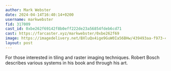 ```yaml
---
author: Mark Webster
date: 2024-04-14T16:40:14+0200
username: markwebster
fid: 317009
cast_id: 0xbe262f69142f8b0eff222de23a56854fdeb6cd71
cast: https://farcaster.xyz/markwebster/0xbe262f69
image: https://imagedelivery.net/BXluQx4ige9GuW0Ia56BHw/439493aa-f973-47db-ce23-79158f658f00/original
layout: post
---
```


For those interested in tiling and raster imaging techniques. Robert Bosch describes various systems in his book and through his art.

<img src='https://imagedelivery.net/BXluQx4ige9GuW0Ia56BHw/439493aa-f973-47db-ce23-79158f658f00/original' alt='' referrerpolicy='no-referrer'/>
